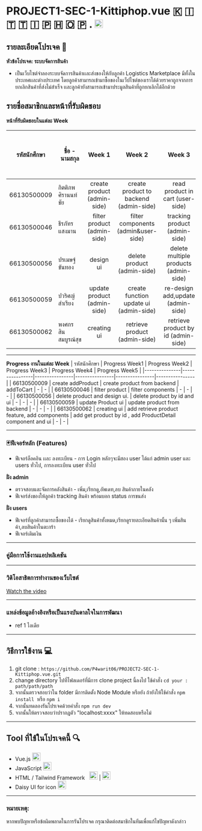 # PROJECT1-SEC-1-Kittiphop.vue 🇰 🇮 🇹 🇹 🇮 🇵 🇭 🇴 🇵 . <img src="https://upload.wikimedia.org/wikipedia/commons/9/95/Vue.js_Logo_2.svg" alt="Vue.js Logo" width="22" height="22">
## รายละเอียดโปรเจค 🔻
**หัวข้อโปรเจค: ระบบจัดการสินค้า**  
- เป็นเว็บไซต์จำลองระบบจัดการสินค้าเเละส่งของให้กับลูกค้า Logistics Marketplace มีทั้งในประเทศเเละต่างประเทศ โดยลูกค้าสามารถเข้ามาซื้อของในเว็ปไซต์ของเราได้ด้วยราคาถูกจากการยกเลิกสินค้าที่ส่งไม่สำเร็จ เเละลูกค้ายังสามารถเข้ามาประมูลสินค้าที่ถูกยกเลิกได้อีกด้วย

## รายชื่อสมาชิกและหน้าที่รับผิดชอบ


**หน้าที่รับผิดชอบในแต่ละ Week**

| รหัสนักศึกษา  | ชื่อ - นามสกุล          |      Week 1      | Week 2 | Week 3 | Week 4 | Week 5 | เปอร์เซ็นการรับผิดชอบงาน |
|---------------|-----------------|:----------------:|:------:|:------:|:------:|:------:|:------------------------:|
| 66130500009  | กิตติภพ ศิรานนท์ชัย     | create product (admin-side)   |   create product to backend (admin-side)  |  read product in cart (user-side)  |  add product to cart (user-side)  |  check bug and fix  |           20%            |
| 66130500046  | ธีรภัทร แสงมาน      | filter product (admin-side)   |   filter components (admin&user-side)   |   tracking product (admin-side)   |   tracking product (user-side)   |   check bug and fix  |           20%            |
| 66130500056  | ปรเมษฐ์ ขันทอง      | design ui    |   delete product (admin-side)   |   delete multiple products (admin-side)  |   delete product from cart (user-side)   |   check bug and fix   |           20%            |
| 66130500059  | ปวริศญ์ สำเรียง       | update product (admin-side)   |   create function update ui (admin-side) |  re-design add,update (admin-side)   |   checking box product(admin-side)   |    check bug and fix   |           20%            |
| 66130500062  | พงศกร สินสมบูรณ์สุข    | creating ui |   retrieve product (admin-side)    |   retrieve product by id (admin-side)  |   Authentication system and ui (admin&user-side)   | check bug and fix |           20%            |

---

**Progress งานในแต่ละ Week**
| รหัสนักศึกษา | Progress Week1 | Progress Week2 | Progress Week3 | Progress Week4 | Progress Week5 |
|---------------|----------------|----------------|----------------|----------------|----------------|
| 66130500009   | create addProduct | create product from backend  | addToCart              | -              | -              |
| 66130500046   | filter product | filter components  | -              | -              | -              |
| 66130500056   | delete product and design ui. |  delete product by id and ui           | -              | -              | -              |
| 66130500059   | update Product ui | update product from backend     | -              | -              | -              |
| 66130500062   | creating ui | add retrieve product feature, add components | add get product by id , add ProductDetail component and ui | -              | -              |


---
### 🃏ฟีเจอร์หลัก (Features)
- ฟีเจอร์ล็อคอิน เเละ ลงทะเบียน - การ Login หลักๆจะมีสอง user ได้แก่ admin user และ users ทั่วไป, การลงทะเบียน user ทั่วไป <br>

**ฝั่ง admin** 
- ตรวจสอบและจัดการคลังสินค้า - เพิ่ม,เรียกดู,อัพเดท,ลบ สินค้าภายในคลัง <br>
- ฟีเจอร์ส่งของให้ลูกค้า tracking สินค้า พร้อมบอก status การขนส่ง <br>

**ฝั่ง users** 
- ฟีเจอร์ที่ลูกค้าสามารถซื้อของได้ - เรียกดูสินค้าทั้งหมด,เรียกดูรายละเอียดสินค้านั้น ๆ   เพิ่มสินค้า,ลบสินค้าในตะกร้า 
- ฟีเจอร์เติมเงิน


--- 
### คู่มือการใช้งานแอปพลิเคชัน 
--- 
### วิดิโอสาธิตการทำงานของเว็บไซต์
[Watch the video](link)

--- 
### แหล่งข้อมูลอ้างอิงหรือเป็นแรงบันดาลใจในการพัฒนา
- ref 1 ไอเดีย 
---

## วิธีการใช้งาน 💻
1. git clone : ` https://github.com/P4warit06/PROJECT2-SEC-1-Kittiphop.vue.git `
2. change directory ไปที่โฟลเดอร์ที่มีการ clone project นี้ลงไป ใช้คำสั่ง `cd your : path/path/path`
3. จากนั้นตรวจสอบว่าใน folder มีการติดตั้ง Node Module หรือยัง ถ้ายังให้ใช้คำสั่ง `npm install`  หรือ `npm i`
4. จากนั้นทดลองรันโปรเจคด้วยคำสั่ง `npm run dev `
5. จากนั้นให้ตรวจสอบว่าปรากฎตัว "localhost:xxxx" ให้ทดสอบหรือไม่
---

## Tool ที่ใช้ในโปรเจคนี้ 🔍
- Vue.js <img src="https://upload.wikimedia.org/wikipedia/commons/9/95/Vue.js_Logo_2.svg" alt="Vue.js Logo" width="22" height="22">
- JavaScript <img src="https://cdn.worldvectorlogo.com/logos/logo-javascript.svg" alt="Js.js Logo" width="22" height="22">
- HTML / Tailwind Framework &nbsp;  <img src="https://cdn.worldvectorlogo.com/logos/html-1.svg" alt="Html.js Logo" width="22" height="22"> |  <img src="https://cdn.worldvectorlogo.com/logos/tailwind-css-2.svg" alt="Tailwind.js Logo" width="22" height="22">
- Daisy UI for icon  <img src="https://avatars.githubusercontent.com/u/76870092?s=280&v=4" alt="daisy.Logo" width="22" height="22">

---

### หมายเหตุ:
หากพบปัญหาหรือข้อผิดพลาดในการรันโปรเจค  กรุณาติดต่อสมาชิกในทีมเพื่อแก้ไขปัญหาดังกล่าว
